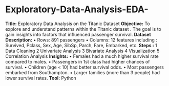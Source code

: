 # Exploratory-Data-Analysis-EDA-
**Title:** Exploratory Data Analysis on the Titanic Dataset
**Objective:** To explore and understand patterns within the Titanic dataset . The goal is to gain insights into factors that influenced passenger survival.
**Dataset Description:**
•	Rows: 891 passengers
•	Columns: 12 features including : Survived, Pclass, Sex, Age, SibSp, Parch, Fare, Embarked, etc.
**Steps :**
1	Data Cleaning 
2	Univariate Analysis
3	Bivariate Analysis
4	Visualization
5	Correlation Analysis
**Insights:**
•	Females had a much higher survival rate compared to males.
•	Passengers in 1st class had higher chances of survival.
•	Children (age < 10) had better survival odds.
•	Most passengers embarked from Southampton.
•	Larger families (more than 3 people) had lower survival rates.
**Tool:** Python 

